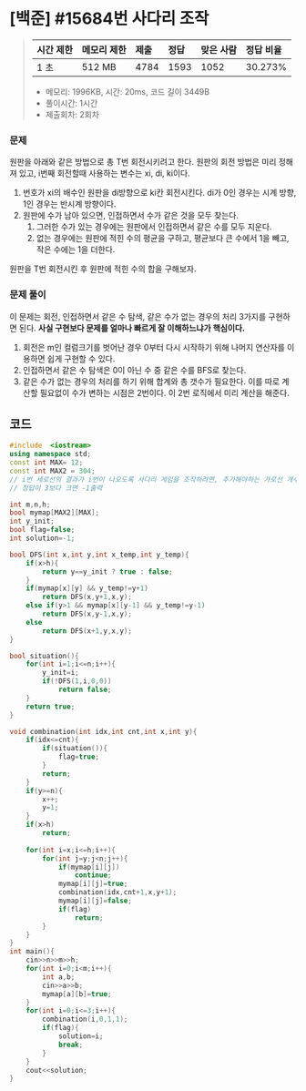 # [백준] #15684번 사다리 조작

> [문제]: https://www.acmicpc.net/problem/17822
>
> | 시간 제한 | 메모리 제한 | 제출 | 정답 | 맞은 사람 | 정답 비율 |
> | :-------- | :---------- | :--- | :--- | :-------- | :-------- |
> | 1 초      | 512 MB      | 4784 | 1593 | 1052      | 30.273%   |
>
> - 메모리: 1996KB, 시간: 20ms, 코드 길이 3449B
> - 풀이시간: 1시간 
> - 제출회차: 2회차

### 문제

원판을 아래와 같은 방법으로 총 T번 회전시키려고 한다. 원판의 회전 방법은 미리 정해져 있고, i번째 회전할때 사용하는 변수는 xi, di, ki이다.

1. 번호가 xi의 배수인 원판을 di방향으로 ki칸 회전시킨다. di가 0인 경우는 시계 방향, 1인 경우는 반시계 방향이다.
2. 원판에 수가 남아 있으면, 인접하면서 수가 같은 것을 모두 찾는다.
   1. 그러한 수가 있는 경우에는 원판에서 인접하면서 같은 수를 모두 지운다.
   2. 없는 경우에는 원판에 적힌 수의 평균을 구하고, 평균보다 큰 수에서 1을 빼고, 작은 수에는 1을 더한다.

원판을 T번 회전시킨 후 원판에 적힌 수의 합을 구해보자.

### 문제 풀이

 이 문제는 회전, 인접하면서 같은 수 탐색, 같은 수가 없는 경우의 처리 3가지를 구현하면 된다. **사실 구현보다 문제를 얼마나 빠르게 잘 이해하느냐가 핵심이다.**

1. 회전은 m인 컬럼크기를 벗어난 경우 0부터 다시 시작하기 위해 나머지 연산자를 이용하면 쉽게 구현할 수 있다.
2. 인접하면서 같은 수 탐색은 0이 아닌 수 중 같은 수를 BFS로 찾는다. 
3. 같은 수가 없는 경우의 처리를 하기 위해 합계와 총 갯수가 필요한다. 이를 따로 계산할 필요없이 수가 변하는 시점은 2번이다. 이 2번 로직에서 미리 계산을 해준다.



## 코드

``` c++
#include  <iostream>
using namespace std;
const int MAX= 12;
const int MAX2 = 304;
// i번 세로선의 결과가 i번이 나오도록 사다리 게임을 조작하려면, 추가해야하는 가로선 개수의 최소값
// 정답이 3보다 크면 -1출력

int m,n,h;
bool mymap[MAX2][MAX];
int y_init;
bool flag=false;
int solution=-1;

bool DFS(int x,int y,int x_temp,int y_temp){
    if(x>h){
        return y==y_init ? true : false;
    }
    if(mymap[x][y] && y_temp!=y+1)
        return DFS(x,y+1,x,y);
    else if(y>1 && mymap[x][y-1] && y_temp!=y-1)
        return DFS(x,y-1,x,y);
    else
        return DFS(x+1,y,x,y);
}

bool situation(){
    for(int i=1;i<=n;i++){
        y_init=i;
        if(!DFS(1,i,0,0))
            return false;
    }
    return true;
}

void combination(int idx,int cnt,int x,int y){
    if(idx<=cnt){
        if(situation()){
            flag=true;
        }
        return;
    }
    if(y>=n){
        x++;
        y=1;
    }
    if(x>h)
        return;
    
    for(int i=x;i<=h;i++){
        for(int j=y;j<n;j++){
            if(mymap[i][j])
                continue;
            mymap[i][j]=true;
            combination(idx,cnt+1,x,y+1);
            mymap[i][j]=false;
            if(flag)
                return;
        }
    }
}
int main(){
    cin>>n>>m>>h;
    for(int i=0;i<m;i++){
        int a,b;
        cin>>a>>b;
        mymap[a][b]=true;
    }
    for(int i=0;i<=3;i++){
        combination(i,0,1,1);
        if(flag){
            solution=i;
            break;
        }
    }
    cout<<solution;
}

```


